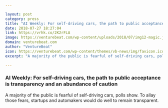 ```yaml
---

layout: post
category: press
title: "AI Weekly: For self-driving cars, the path to public acceptance is transparency and an abundance of caution"
date: 2018-07-27 18:27:04
link: https://vrhk.co/2K2rFLA
image: https://venturebeat.com/wp-content/uploads/2018/07/img12-magic.jpg?fit=3840%2C2560&strip=all
domain: venturebeat.com
author: "VentureBeat"
icon: https://venturebeat.com/wp-content/themes/vb-news/img/favicon.ico
excerpt: "A majority of the public is fearful of self-driving cars, polls show. To allay those fears, startups and automakers would do well to remain transparent."

---
```


### AI Weekly: For self-driving cars, the path to public acceptance is transparency and an abundance of caution

A majority of the public is fearful of self-driving cars, polls show. To allay those fears, startups and automakers would do well to remain transparent.